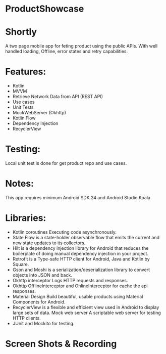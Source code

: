 # ProductShowcase

# Shortly
A two page mobile app for feting product using the public APIs. With well handled loading, Offline, error states and retry capabilities.

# Features:
* Kotlin<br>
* MVVM<br>
* Retrieve Network Data from API (REST API)<br>
* Use cases<br>
* Unit Tests<br>
* MockWebServer (Okhttp)<br>
* Kotlin Flow<br>
* Dependency Injection<br>
* RecyclerView

# Testing:
Local unit test is done for get product repo and use cases.

# Notes:
This app requires minimum Android SDK 24 and Android Studio Koala

# Libraries:
* Kotlin coroutines Executing code asynchronously.<br>
* State Flow is a state-holder observable flow that emits the current and new state updates to its collectors.<br>
* Hilt is a dependency injection library for Android that reduces the boilerplate of doing manual dependency injection in your project.<br>
* Retrofit is a Type-safe HTTP client for Android, Java and Kotlin by Square.<br>
* Gson and Moshi is a serialization/deserialization library to convert objects into JSON and back.<br>
* Okhttp interceptor Logs HTTP requests and responses.<br>
* Okhttp OfflineInterceptor and OnlineInterceptor for cache the api responses.<br>
* Material Design Build beautiful, usable products using Material Components for Android.<br>
* RecyclerView is a flexible and efficient view used in Android to display large sets of data. Mock web server A scriptable web server for testing HTTP clients.<br>
* JUnit and Mockito for testing.

# Screen Shots & Recording